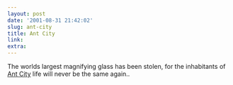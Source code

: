 ```yaml
---
layout: post
date: '2001-08-31 21:42:02'
slug: ant-city
title: Ant City
link: 
extra: 
---
```


The worlds largest magnifying glass has been stolen, for the inhabitants of [Ant City](http://www.bossmonster.com/games/antcity.html) life will never be the same again..